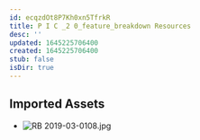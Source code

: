 ```yaml
---
id: ecqzdOt8P7Kh0xn5TfrkR
title: P I C _2 0_feature_breakdown Resources
desc: ''
updated: 1645225706400
created: 1645225706400
stub: false
isDir: true
---
```

## Imported Assets
- ![RB 2019-03-0108.jpg](/assets/rb-2019-03-0108.jpg)
